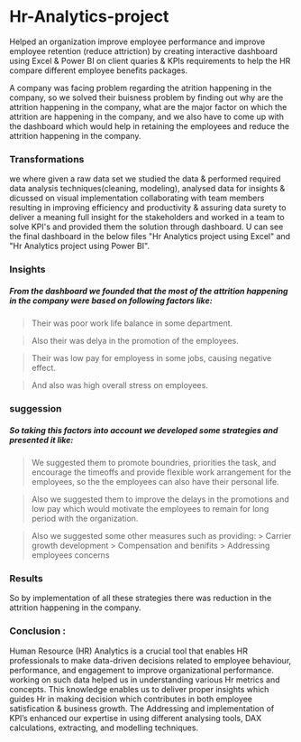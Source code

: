 # Hr-Analytics-project
 Helped an organization improve employee performance and improve employee retention (reduce attriction) by creating interactive dashboard using Excel & Power BI on client quaries & KPIs requirements to help the HR compare different employee benefits packages.

 A company was facing problem regarding the atrition happening in the company, so we solved their buisness problem by finding out why are the attrition happening in the company, what are the major factor on which the attrition are happening in the company, and we also have to come up with the dashboard which would help in retaining the employees and reduce the attrition happening in the company.  

### Transformations
we where given a raw data set we studied the data & performed required data analysis techniques(cleaning, modeling),
analysed data for insights & dicussed on visual implementation collaborating with team members resulting in improving efficiency and productivity & assuring data surety 
to deliver a meaning full insight for the stakeholders and worked in a team to solve KPI's and provided them the solution through dashboard.
U can see the final dashboard in the below files "Hr Analytics project using Excel" and "Hr Analytics project using Power BI".

### Insights
##### From the dashboard we founded that the most of the attrition happening in the company were based on following factors like:

> Their was poor work life balance in some department.

> Also their was delya in the promotion of the employees.

> Their was low pay for employess in some jobs, causing negative effect.

> And also was high overall stress on employees.

 ### suggession
 ##### So taking this factors into account we developed some strategies and presented it like:

> We suggested them to promote boundries, priorities the task, and encourage the timeoffs and provide flexible work arrangement for the employees, so the the employees can also have their personal life.

> Also we suggested them to improve the delays in the promotions and low pay which would motivate the employees to remain for long period with the organization.

> Also we suggested some other measures such as providing:
         > Carrier growth development
         > Compensation and benifits
         > Addressing employees concerns

 ### Results
 So by implementation of all these strategies there was reduction in the attrition happening in the company.
   

### Conclusion :
Human Resource (HR) Analytics is a crucial tool that enables HR professionals to make data-driven decisions related to employee behaviour, performance, 
and engagement to improve organizational performance. working on such data helped us in understanding various Hr metrics and concepts. This knowledge 
enables us to deliver proper insights which guides Hr in making decision which contributes in both employee satisfication & business growth.
The Addressing and implementation of KPI’s enhanced our expertise in using different analysing tools, DAX calculations, extracting, and modelling techniques.   


